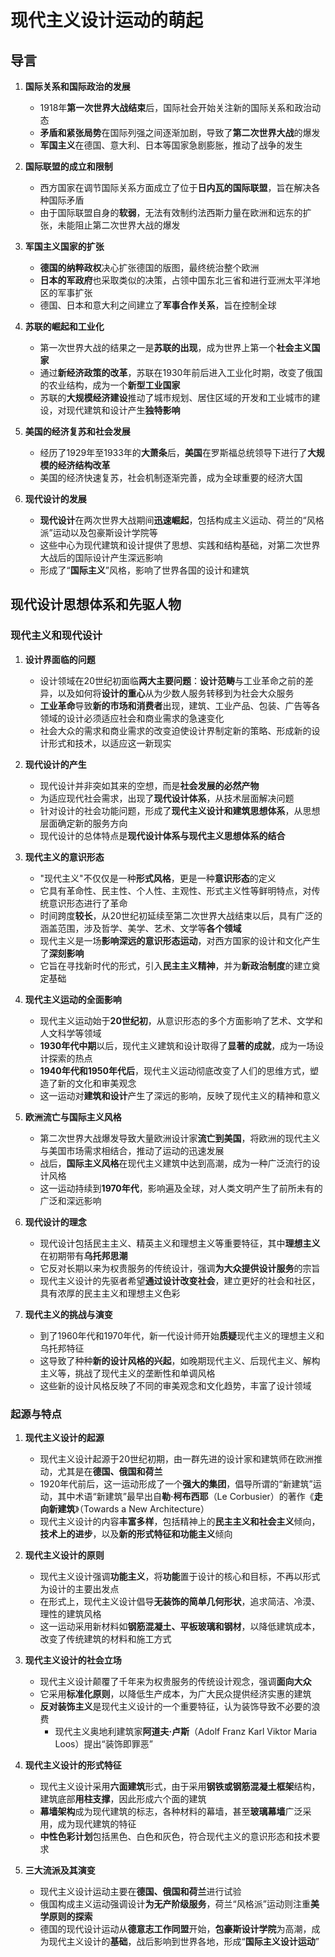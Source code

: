 # 现代主义设计运动的萌起
## 导言
1. **国际关系和国际政治的发展**
   - 1918年**第一次世界大战结束**后，国际社会开始关注新的国际关系和政治动态
   - **矛盾和紧张局势**在国际列强之间逐渐加剧，导致了**第二次世界大战**的爆发
   - **军国主义**在德国、意大利、日本等国家急剧膨胀，推动了战争的发生

2. **国际联盟的成立和限制**
   - 西方国家在调节国际关系方面成立了位于**日内瓦的国际联盟**，旨在解决各种国际矛盾
   - 由于国际联盟自身的**软弱**，无法有效制约法西斯力量在欧洲和远东的扩张，未能阻止第二次世界大战的爆发

3. **军国主义国家的扩张**
   - **德国的纳粹政权**决心扩张德国的版图，最终统治整个欧洲
   - **日本的军政府**也采取类似的决策，占领中国东北三省和进行亚洲太平洋地区的军事扩张
   - 德国、日本和意大利之间建立了**军事合作关系**，旨在控制全球

4. **苏联的崛起和工业化**
   - 第一次世界大战的结果之一是**苏联的出现**，成为世界上第一个**社会主义国家**
   - 通过**新经济政策的改革**，苏联在1930年前后进入工业化时期，改变了俄国的农业结构，成为一个**新型工业国家**
   - 苏联的**大规模经济建设**推动了城市规划、居住区域的开发和工业城市的建设，对现代建筑和设计产生**独特影响**

5. **美国的经济复苏和社会发展**
   - 经历了1929年至1933年的**大萧条**后，**美国**在罗斯福总统领导下进行了**大规模的经济结构改革**
   - 美国的经济快速复苏，社会机制逐渐完善，成为全球重要的经济大国

6. **现代设计的发展**
   - **现代设计**在两次世界大战期间**迅速崛起**，包括构成主义运动、荷兰的“风格派”运动以及包豪斯设计学院等
   - 这些中心为现代建筑和设计提供了思想、实践和结构基础，对第二次世界大战后的国际设计产生深远影响
   - 形成了“**国际主义**”风格，影响了世界各国的设计和建筑
## 现代设计思想体系和先驱人物
### 现代主义和现代设计
1. **设计界面临的问题**
   - 设计领域在20世纪初面临**两大主要问题**：**设计范畴**与工业革命之前的差异，以及如何将**设计的重心**从为少数人服务转移到为社会大众服务
   - **工业革命**导致**新的市场和消费者**出现，建筑、工业产品、包装、广告等各领域的设计必须适应社会和商业需求的急速变化
   - 社会大众的需求和商业需求的改变迫使设计界制定新的策略、形成新的设计形式和技术，以适应这一新现实

2. **现代设计的产生**
   - 现代设计并非突如其来的空想，而是**社会发展的必然产物**
   - 为适应现代社会需求，出现了**现代设计体系**，从技术层面解决问题
   - 针对设计的社会功能问题，形成了**现代主义设计和建筑思想体系**，从思想层面确定新的服务方向
   - 现代设计的总体特点是**现代设计体系与现代主义思想体系的结合**

3. **现代主义的意识形态**
   - "现代主义"不仅仅是一种**形式风格**，更是一种**意识形态**的定义
   - 它具有革命性、民主性、个人性、主观性、形式主义性等鲜明特点，对传统意识形态进行了革命
   - 时间跨度**较长**，从20世纪初延续至第二次世界大战结束以后，具有广泛的涵盖范围，涉及哲学、美学、艺术、文学等**各个领域**
   - 现代主义是一场**影响深远的意识形态运动**，对西方国家的设计和文化产生了**深刻影响**
   - 它旨在寻找新时代的形式，引入**民主主义精神**，并为**新政治制度**的建立奠定基础

4. **现代主义运动的全面影响**
   - 现代主义运动始于**20世纪初**，从意识形态的多个方面影响了艺术、文学和人文科学等领域
   - **1930年代中期**以后，现代主义建筑和设计取得了**显著的成就**，成为一场设计探索的热点
   - **1940年代和1950年代后**，现代主义运动彻底改变了人们的思维方式，塑造了新的文化和审美观念
   - 这一运动对**建筑和设计**产生了深远的影响，反映了现代主义的精神和意义

5. **欧洲流亡与国际主义风格**
   - 第二次世界大战爆发导致大量欧洲设计家**流亡到美国**，将欧洲的现代主义与美国市场需求相结合，推动了运动的迅速发展
   - 战后，**国际主义风格**在现代主义建筑中达到高潮，成为一种广泛流行的设计风格
   - 这一运动持续到**1970年代**，影响遍及全球，对人类文明产生了前所未有的广泛和深远影响

6. **现代设计的理念**
   - 现代设计包括民主主义、精英主义和理想主义等重要特征，其中**理想主义**在初期带有**乌托邦思潮**
   - 它反对长期以来为权贵服务的传统设计，强调**为大众提供设计服务**的宗旨
   - 现代主义设计的先驱者希望**通过设计改变社会**，建立更好的社会和社区，具有浓厚的民主主义和理想主义色彩

7. **现代主义的挑战与演变**
   - 到了1960年代和1970年代，新一代设计师开始**质疑**现代主义的理想主义和乌托邦特征
   - 这导致了种种**新的设计风格的兴起**，如晚期现代主义、后现代主义、解构主义等，挑战了现代主义的垄断性和单调风格
   - 这些新的设计风格反映了不同的审美观念和文化趋势，丰富了设计领域
### 起源与特点
1. **现代主义设计的起源**
   - 现代主义设计起源于20世纪初期，由一群先进的设计家和建筑师在欧洲推动，尤其是在**德国、俄国和荷兰**
   - 1920年代前后，这一运动形成了一个**强大的集团**，倡导所谓的“新建筑”运动，其中术语“新建筑”最早出自**勒·柯布西耶**（Le Corbusier）的著作《**走向新建筑**》（Towards a New Architecture）
   - 现代主义设计的内容**丰富多样**，包括精神上的**民主主义和社会主义**倾向，**技术上的进步**，以及**新的形式特征和功能主义**倾向

2. **现代主义设计的原则**
   - 现代主义设计强调**功能主义**，将**功能**置于设计的核心和目标，不再以形式为设计的主要出发点
   - 在形式上，现代主义设计倡导**无装饰的简单几何形状**，追求简洁、冷漠、理性的建筑风格
   - 这一运动采用新材料如**钢筋混凝土、平板玻璃和钢材**，以降低建筑成本，改变了传统建筑的材料和施工方式

3. **现代主义设计的社会立场**
    - 现代主义设计颠覆了千年来为权贵服务的传统设计观念，强调**面向大众**
    - 它采用**标准化原则**，以降低生产成本，为广大民众提供经济实惠的建筑
    - **反对装饰主义**是现代主义设计的一个重要特征，认为装饰导致不必要的浪费
      - 现代主义奥地利建筑家**阿道夫·卢斯**（Adolf Franz Karl Viktor Maria Loos）提出“装饰即罪恶”

4. **现代主义设计的形式特征**
    - 现代主义设计采用**六面建筑**形式，由于采用**钢铁或钢筋混凝土框架**结构，建筑底部**用柱支撑**，因此形成六个面的建筑
    - **幕墙架构**成为现代建筑的标志，各种材料的幕墙，甚至**玻璃幕墙**广泛采用，成为现代建筑的特征
    - **中性色彩计划**包括黑色、白色和灰色，符合现代主义的意识形态和技术要求

5. **三大流派及其演变**
    - 现代主义设计运动主要在**德国、俄国和荷兰**进行试验
    - 俄国构成主义运动强调设计**为无产阶级服务**，荷兰“风格派”运动则注重**美学原则的探索**
    - 德国的现代设计运动从**德意志工作同盟**开始，**包豪斯设计学院**为高潮，成为现代主义设计的**基础**，战后影响到世界各地，形成“**国际主义设计运动**”
